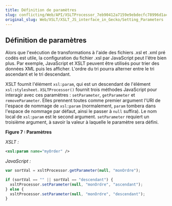 ```yaml
---
title: Définition de paramètres
slug: conflicting/Web/API/XSLTProcessor_7eb90412a7159e9ebdecfc78996d1ac5
original_slug: Web/XSLT/XSLT_JS_interface_in_Gecko/Setting_Parameters
---
```


## Définition de paramètres

Alors que l'exécution de transformations à l'aide des fichiers .xsl et .xml pré codés est utile, la configuration du fichier .xsl par JavaScript peut l'être bien plus. Par exemple, JavaScript et XSLT peuvent être utilisés pour trier des données XML puis les afficher. L'ordre du tri pourra alterner entre le tri ascendant et le tri descendant.

XSLT fournit l'élément `xsl:param`, qui est un descendant de l'élément `xsl:stylesheet`. `XSLTProcessor()` fournit trois méthodes JavaScript pour interagir avec ces paramètres&nbsp;: `setParameter`, `getParameter` et `removeParameter`. Elles prennent toutes comme premier argument l'URI de l'espace de nommage de `xsl:param` (normalement, `param` tombera dans l'espace de nommage par défaut, ainsi le passer à `null` suffira). Le nom local de `xsl:param` est le second argument. `setParameter` requiert un troisième argument, à savoir la valeur à laquelle le paramètre sera défini.

**Figure 7&nbsp;: Paramètres**

_XSLT&nbsp;:_

```xml
<xsl:param name="myOrder" />
```

_JavaScript&nbsp;:_

```js
var sortVal = xsltProcessor.getParameter(null, "monOrdre");

if (sortVal == "" || sortVal == "descendant") {
  xsltProcessor.setParameter(null, "monOrdre", "ascendant");
} else {
  xsltProcessor.setParameter(null, "monOrdre", "descendant");
}
```
